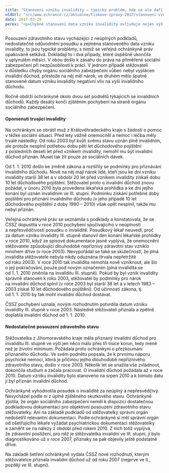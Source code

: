```yaml
---
title: "Stanovení vzniku invalidity – typický problém, kde se ale daří chyby napravovat"
oldUrl: "src/www.ochrance.cz/aktualne/tiskove-zpravy-2017/stanoveni-vzniku-invalidity-typicky-problem-kde-se-ale-dari-chyby-napravovat"
date: 2017-03-29
perex: "<p>Chybné stanovení data vzniku invalidity ovlivňuje nejen výši invalidního důchodu, ale může být zásadní i pro přiznání invalidního důchodu vůbec. Naštěstí se veřejné ochránkyni práv dlouhodobě daří nedostatky v této oblasti napravovat a zajistit tak lidem, na co mají právo.</p>"
---
```


<!-- imported from the old website -->

<p>Posouzení zdravotního stavu vycházející z neúplných podkladů, nedostatečné odůvodnění posudku a zejména stanoveného data vzniku invalidity, to jsou typické problémy, s nimiž se veřejná ochránkyně práv opakovaně setkává. Dokládají to i dva případy, které úspěšně ukončila v uplynulém měsíci. V obou došlo k zásahu do práva na přiměřené sociální zabezpečení při nezpůsobilosti k práci. V jednom případě stěžovateli v důsledku chyby orgánu sociálního zabezpečení vůbec nebyl vyplácen invalidní důchod, přestože na něj měl nárok, ve druhém mělo špatně stanovené datum vzniku invalidity negativní vliv na výši invalidního důchodu.</p> <p>Ročně obdrží ochránkyně okolo dvou set podnětů týkajících se invalidních důchodů. Každý desátý končí zjištěním pochybení na straně orgánu sociálního zabezpečení.</p> <h4>Opomenutí trvající invalidity</h4> <p>Na ochránkyni se obrátil muž z Královéhradeckého kraje s žádostí o pomoc v těžké sociální situaci. Před lety vážně onemocněl a nemoc i léčba měly trvalé následky. Od roku 2003 byl kvůli svému stavu uznán plně invalidním, ale protože nesplnil potřebou dobu pěti let důchodového pojištění z posledních deseti let před vznikem invalidity, nemohl mu být invalidní důchod přiznán. Musel tak žít pouze ze sociálních dávek. </p> <p>Od 1. 1. 2010 došlo ke změně zákona a rozšířily se podmínky pro přiznávání invalidního důchodu. Nově na něj mají nárok lidé, kteří jsou ke dni vzniku invalidity starší 38 let a v období 20 let před vznikem invalidity získali dobu 10 let důchodového pojištění. Stěžovatel proto o invalidní důchod znovu požádal, v únoru 2010 byla provedena lékařská prohlídka a ke dni jejího konání byl uznán invalidním ve III. stupni. Podmínku získání potřebné doby pojištění pro přiznání invalidního důchodu (v jeho případě 10 let důchodového pojištění z doby 1990 – 2010) však opět nesplnil, takže mu nebyl přiznán. </p> <p>Veřejná ochránkyně práv se seznámila s podklady a konstatovala, že se ČSSZ dopustila v roce 2010 pochybení spočívajícího v neúplnosti a nepřesvědčivosti posudku o invaliditě. Posudkový lékař neuvedl, proč za datum vzniku invalidity III. stupně stanovil den konání lékařské prohlídky v roce 2010, když ze spisové dokumentace jasně vyplývá, že onemocnění stěžovatele způsobující dlouhodobě nepříznivý zdravotní stav vzniklo mnohem dříve (v roce 2003). Nevypořádal se také se skutečností, že plná invalidita stěžovatele nebyla nikdy oduznána (trvala nepřetržitě od roku 2003). V roce 2010 tak invalidita nemohla nově vzniknout, ale šlo o její pokračování, pouze pod novým označením (plná invalidita se od 1. 1. 2010 změnila na invaliditu III. stupně). Pokud by byl vznik invalidity správně stanoven k roku 2003, stěžovatel by podmínky pro nárok na invalidní důchod splnil (v roce 2003 byl starší 38 let a v letech 1983 – 2003 získal 10 let důchodového pojištění). Od účinnosti zákona, tj. od 1. 1. 2010 by tak mohl invalidní důchod dostávat.</p> <p>ČSSZ pochybení uznala, novým rozhodnutím potvrdila datum vzniku invalidity III. stupně v roce 2003. Následně stěžovateli přiznala a zpětně doplatila invalidní důchod od 1. 1. 2010.</p> <h4>Nedostatečné posouzení zdravotního stavu</h4> <p>Stěžovatelka z Jihomoravského kraje měla přiznaný invalidní důchod pro invaliditu III. stupně ve výši jen něco málo přes tři tisíce korun, tedy méně než je životní minimum. Požádala proto ochránkyni o přezkoumání přiznaného důchodu. Ve svém podnětu popsala, že k prvnímu náporu psychické nemoci, která je příčinou jejího dlouhodobě nepříznivého zdravotního stavu, došlo v roce 2003. Několik let se snažila vše zvládnout, dokončila studium a začala pracovat. O invalidní důchod požádala až v roce 2010. Datum vzniku invalidity bylo stanoveno na srpen 2010 a k tomuto datu jí byl přiznán invalidní důchod. </p> <p>Ochránkyně vyhodnotila posudek o invaliditě za neúplný a nepřesvědčivý. Nevycházel podle ní z úplně zjištěného skutkového stavu. Ochránkyně zjistila, že orgán sociálního zabezpečení neměl k dispozici dostatečnou podkladovou dokumentaci pro objektivní posouzení zdravotního stavu stěžovatelky. Ani na základě podkladů od stěžovatelky správní orgán nedošetřil relevantní dokumentaci. Podle ochránkyně si měl správní orgán od ošetřujícího lékaře vyžádat psychiatrickou dokumentaci stěžovatelky a zaměřit se na nálezy z období před rokem 2010. Z nich totiž vyplývá, že zdravotní postižení, pro něž je stěžovatelka invalidní ve III. stupni, jí bylo diagnostikováno už v roce 2007, příznaky se pak objevily ještě podstatně dříve.</p><p> Na základě šetření ochránkyně vydala ČSSZ nové rozhodnutí, kterým stěžovatelce přiznala invalidní důchod už od roku 2007 (nejprve ve II., později ve III. stupni). </p>

